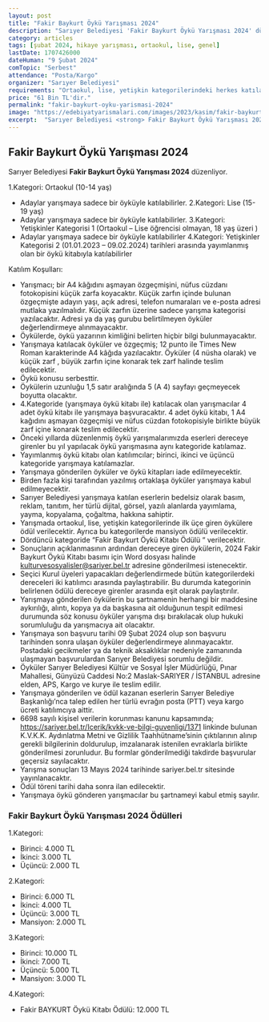 ```yaml
---
layout: post
title: "Fakir Baykurt Öykü Yarışması 2024"
description: "Sarıyer Belediyesi 'Fakir Baykurt Öykü Yarışması 2024' düzenliyor."
category: articles
tags: [şubat 2024, hikaye yarışması, ortaokul, lise, genel]
lastDate: 1707426000
dateHuman: "9 Şubat 2024"
comTopic: "Serbest"
attendance: "Posta/Kargo"
organizer: "Sarıyer Belediyesi"
requirements: "Ortaokul, lise, yetişkin kategorilerindeki herkes katılabilir."
price: "61 Bin TL'dir."
permalink: "fakir-baykurt-oyku-yarismasi-2024"
image: "https://edebiyatyarismalari.com/images/2023/kasim/fakir-baykurt-oyku-yarismasi-2024.jpg"
excerpt:  "Sarıyer Belediyesi <strong> Fakir Baykurt Öykü Yarışması 2024 </strong> düzenliyor."
---
```


## Fakir Baykurt Öykü Yarışması 2024
Sarıyer Belediyesi **Fakir Baykurt Öykü Yarışması 2024** düzenliyor.  

1.Kategori: Ortaokul (10-14 yaş)
- Adaylar yarışmaya sadece bir öyküyle katılabilirler.
2.Kategori: Lise (15-19 yaş)
- Adaylar yarışmaya sadece bir öyküyle katılabilirler.
3.Kategori: Yetişkinler Kategorisi 1 (Ortaokul – Lise öğrencisi olmayan, 18 yaş üzeri )
- Adaylar yarışmaya sadece bir öyküyle katılabilirler
4.Kategori: Yetişkinler Kategorisi 2 (01.01.2023 – 09.02.2024) tarihleri arasında yayımlanmış olan bir öykü kitabıyla katılabilirler

Katılım Koşulları:
- Yarışmacı; bir A4 kâğıdını aşmayan özgeçmişini, nüfus cüzdanı fotokopisini küçük zarfa koyacaktır. Küçük zarfın içinde bulunan özgeçmişte adayın yaşı, açık adresi, telefon numaraları ve e-posta adresi mutlaka yazılmalıdır. Küçük zarfın üzerine sadece yarışma kategorisi yazılacaktır. Adresi ya da yaş gurubu belirtilmeyen öyküler değerlendirmeye alınmayacaktır.
- Öykülerde, öykü yazarının kimliğini belirten hiçbir bilgi bulunmayacaktır.
- Yarışmaya katılacak öyküler ve özgeçmiş; 12 punto ile Times New Roman karakterinde A4 kâğıda yazılacaktır. Öyküler (4 nüsha olarak) ve küçük zarf , büyük zarfın içine konarak tek zarf halinde teslim edilecektir.
- Öykü konusu serbesttir.
- Öykülerin uzunluğu 1,5 satır aralığında 5 (A 4) sayfayı geçmeyecek boyutta olacaktır.
- 4.Kategoride (yarışmaya öykü kitabı ile) katılacak olan yarışmacılar 4 adet öykü kitabı ile yarışmaya başvuracaktır. 4 adet öykü kitabı, 1 A4 kağıdını aşmayan özgeçmişi ve nüfus cüzdan fotokopisiyle birlikte büyük zarf içine konarak teslim edilecektir.
- Önceki yıllarda düzenlenmiş öykü yarışmalarımızda eserleri dereceye girenler bu yıl yapılacak öykü yarışmasına aynı kategoride katılamaz.
- Yayımlanmış öykü kitabı olan katılımcılar; birinci, ikinci ve üçüncü kategoride yarışmaya katılamazlar.
- Yarışmaya gönderilen öyküler ve öykü kitapları iade edilmeyecektir.
- Birden fazla kişi tarafından yazılmış ortaklaşa öyküler yarışmaya kabul edilmeyecektir.
- Sarıyer Belediyesi yarışmaya katılan eserlerin bedelsiz olarak basım, reklam, tanıtım, her türlü dijital, görsel, yazılı alanlarda yayımlama, yayma, kopyalama, çoğaltma, hakkına sahiptir.
- Yarışmada ortaokul, lise, yetişkin kategorilerinde ilk üçe giren öykülere ödül verilecektir. Ayrıca bu kategorilerde mansiyon ödülü verilecektir.
- Dördüncü kategoride “Fakir Baykurt Öykü Kitabı Ödülü “ verilecektir.
- Sonuçların açıklanmasının ardından dereceye giren öykülerin, 2024 Fakir Baykurt Öykü Kitabı basımı için Word dosyası halinde kulturvesosyalisler@sariyer.bel.tr adresine gönderilmesi istenecektir.
- Seçici Kurul üyeleri yapacakları değerlendirmede bütün kategorilerdeki dereceleri iki katılımcı arasında paylaştırabilir. Bu durumda kategorinin belirlenen ödülü dereceye girenler arasında eşit olarak paylaştırılır.
- Yarışmaya gönderilen öykülerin bu şartnamenin herhangi bir maddesine aykırılığı, alıntı, kopya ya da başkasına ait olduğunun tespit edilmesi durumunda söz konusu öyküler yarışma dışı bırakılacak olup hukuki sorumluluğu da yarışmacıya ait olacaktır.
- Yarışmaya son başvuru tarihi 09 Şubat 2024 olup son başvuru tarihinden sonra ulaşan öyküler değerlendirmeye alınmayacaktır. Postadaki gecikmeler ya da teknik aksaklıklar nedeniyle zamanında ulaşmayan başvurulardan Sarıyer Belediyesi sorumlu değildir.
- Öyküler Sarıyer Belediyesi Kültür ve Sosyal İşler Müdürlüğü, Pınar Mahallesi, Günyüzü Caddesi No:2 Maslak-SARIYER / İSTANBUL adresine elden, APS, Kargo ve kurye ile teslim edilir.
- Yarışmaya gönderilen ve ödül kazanan eserlerin Sarıyer Belediye Başkanlığı’nca talep edilen her türlü evrağın posta (PTT) veya kargo ücreti katılımcıya aittir.
- 6698 sayılı kişisel verilerin korunması kanunu kapsamında; https://sariyer.bel.tr/Icerik/kvkk-ve-bilgi-guvenligi/1371 linkinde bulunan K.V.K.K. Aydınlatma Metni ve Gizlilik Taahhütname’sinin çıktılarının alınıp gerekli bilgilerinin doldurulup, imzalanarak istenilen evraklarla birlikte gönderilmesi zorunludur. Bu formlar gönderilmediği takdirde başvurular geçersiz sayılacaktır.
- Yarışma sonuçları 13 Mayıs 2024 tarihinde sariyer.bel.tr sitesinde yayınlanacaktır.
- Ödül töreni tarihi daha sonra ilan edilecektir.
- Yarışmaya öykü gönderen yarışmacılar bu şartnameyi kabul etmiş sayılır.


### Fakir Baykurt Öykü Yarışması 2024 Ödülleri
1.Kategori:
- Birinci: 4.000 TL
- İkinci: 3.000 TL
- Üçüncü: 2.000 TL

2.Kategori:
- Birinci: 6.000 TL
- İkinci: 4.000 TL
- Üçüncü: 3.000 TL
- Mansiyon: 2.000 TL

3.Kategori:
- Birinci: 10.000 TL
- İkinci: 7.000 TL
- Üçüncü: 5.000 TL
- Mansiyon: 3.000 TL

4.Kategori:
- Fakir BAYKURT Öykü Kitabı Ödülü: 12.000 TL